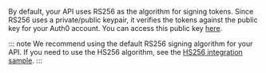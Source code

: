 By default, your API uses RS256 as the algorithm for signing tokens. Since RS256 uses a private/public keypair, it verifies the tokens against the public key for your Auth0 account. You can access this public key [here](https://${account.namespace}/.well-known/jwks.json).

::: note
We recommend using the default RS256 signing algorithm for your API. If you need to use the HS256 algorithm, see the [HS256 integration sample](${sampleLink}).
:::